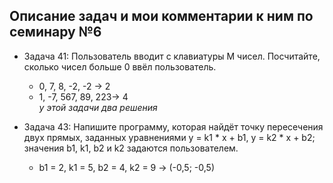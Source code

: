 ## Описание задач и мои комментарии к ним по семинару №6

- Задача 41: Пользователь вводит с клавиатуры M чисел. Посчитайте, сколько чисел больше 0 ввёл пользователь.  
    -  0, 7, 8, -2, -2 -> 2  
    - 1, -7, 567, 89, 223-> 4   
    *у этой задачи два решения*

- Задача 43: Напишите программу, которая найдёт точку пересечения двух прямых, заданных уравнениями y = k1 * x + b1, y = k2 * x + b2; значения b1, k1, b2 и k2 задаются пользователем.  
    - b1 = 2, k1 = 5, b2 = 4, k2 = 9 -> (-0,5; -0,5)